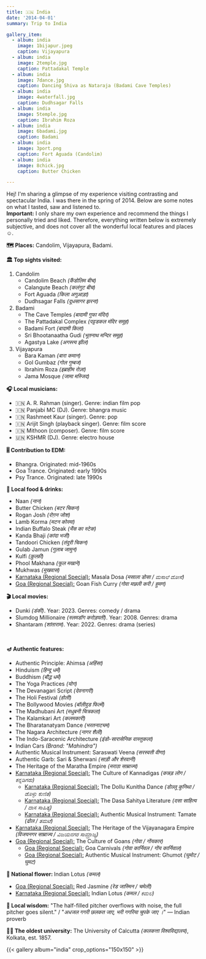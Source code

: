 ```yaml
---
title: 🇮🇳 India
date: '2014-04-01'
summary: Trip to India

gallery_item:
  - album: india
    image: 1bijapur.jpeg
    caption: Vijayapura
  - album: india
    image: 2temple.jpg
    caption: Pattadakal Temple
  - album: india
    image: 7dance.jpg
    caption: Dancing Shiva as Nataraja (Badami Cave Temples)
  - album: india
    image: 4waterfall.jpg
    caption: Dudhsagar Falls
  - album: india
    image: 5temple.jpg
    caption: Ibrahim Roza 
  - album: india
    image: 6badami.jpg
    caption: Badami 
  - album: india
    image: 3port.png
    caption: Fort Aguada (Candolim)
  - album: india
    image: 8chick.jpg
    caption: Butter Chicken 

---
```

Hej! I'm sharing a glimpse of my experience visiting contrasting and spectacular India. I was there in the spring of 2014. Below are some notes on what I tasted, saw and listened to.<br>
<b>Important:</b> I only share my own experience and recommend the things I personally tried and liked. Therefore, everything written below is extremely subjective, and does not cover all the wonderful local features and places ☺️.

<b>🗺 Places:</b> Candolim, Vijayapura, Badami.<br>

<b>🏛 Top sights visited: </b>
1. Candolim
    - Candolim Beach <i>(कैंडोलिम बीच)</i>
    - Calangute Beach <i>(कलंगुट बीच)</i>
    - Fort Aguada <i>(किला अगुआड़ा)</i>
    - Dudhsagar Falls <i>(दूधसागर झरना)</i>
2. Badami
    - The Cave Temples <i>(बादामी गुफा मंदिर)</i>
    - The Pattadakal Complex <i>(पट्टडकल मंदिर समूह)</i>
    - Badami Fort <i>(बादामी किला)</i>
    - Sri Bhootanaatha Gudi <i>(भूतनाथ मन्दिर समूह)</i>
    - Agastya Lake <i>(अगस्त्य झील)</i>
3. Vijayapura
    - Bara Kaman <i>(बारा कमान)</i>
    - Gol Gumbaz <i>(गोल गुम्बज)</i>
    - Ibrahim Roza <i>(इब्राहीम रोज़ा)</i>
    - Jama Mosque <i>(जामा मस्जिद)</i>


<b>🎧 Local musicians: </b>
- 🇮🇳 A. R. Rahman (singer). Genre: indian film pop
- 🇮🇳 Panjabi MC (DJ). Genre: bhangra music
- 🇮🇳 Rashmeet Kaur (singer). Genre: pop
- 🇮🇳 Arijit Singh (playback singer). Genre: film score
- 🇮🇳 Mithoon (composer). Genre: film score
- 🇺🇳 KSHMR (DJ). Genre: electro house

<b>🎚️ Contribution to EDM: </b>
- Bhangra. Originated: mid-1960s
- Goa Trance. Originated: early 1990s
- Psy Trance. Originated: late 1990s


<b>🥘 Local food & drinks: </b>
- Naan <i>(नान)</i>
- Butter Chicken <i>(बटर चिकन)</i>
- Rogan Josh <i>(रोग़न जोश)</i>
- Lamb Korma <i>(मटन कोरमा)</i>
- Indian Buffalo Steak <i>(भैंस का स्टेक)</i>
- Kanda Bhaji <i>(कांदा भजी)</i>
- Tandoori Chicken <i>(तंदुरी चिकन)</i>
- Gulab Jamun <i>(गुलाब जामुन)</i>
- Kulfi <i>(क़ुल्फ़ी)</i>
- Phool Makhana <i>(फूल मखाने)</i>
- Mukhwas <i>(मुखवास)</i>
- <u>Karnataka (Regional Special):</u> Masala Dosa <i>(मसाला डोसा / ಮಸಾಲೆ ದೋಸೆ)</i>
- <u>Goa (Regional Special):</u> Goan Fish Curry <i>(गोवा मछली करी / हुमण)</i>


<b>🎬 Local movies:</b>
- Dunki <i>(डंकी)</i>. Year: 2023. Genres: comedy / drama
- Slumdog Millionaire <i>(स्लमडॉग करोड़पती)</i>. Year: 2008. Genres: drama
- Shantaram <i>(शांताराम)</i>. Year: 2022. Genres: drama (series)
<br>


<b>🪔 Authentic features:</b>
- Authentic Principle: Ahimsa <i>(अहिंसा)</i>
- Hinduism <i>(हिन्दू धर्म)</i>
- Buddhism <i>(बौद्ध धर्म)</i>
- The Yoga Practices <i>(योग)</i>
- The Devanagari Script <i>(देवनागरी)</i>
- The Holi Festival <i>(होली)</i>
- The Bollywood Movies <i>(बॉलीवुड फिल्में)</i>
- The Madhubani Art <i>(मधुबनी चित्रकला)</i>
- The Kalamkari Art <i>(कलमकारी)</i>
- The Bharatanatyam Dance <i>(भरतनाट्यम)</i>
- The Nagara Architecture <i>(नागर शैली)</i>
- The Indo-Saracenic Architecture <i>(इंडो-सारासेनिक वास्तुकला)</i>
- Indian Cars <i>(Brand: "Mahindra")</i>
- Authentic Musical Instrument: Saraswati Veena <i>(सरस्वती वीणा)</i>
- Authentic Garb: Sari & Sherwani <i>(साड़ी और शेरवानी)</i>
- The Heritage of the Maratha Empire <i>(मराठा साम्राज्य)</i>
- <u>Karnataka (Regional Special):</u> The Culture of Kannadigas <i>(कन्नड़ लोग / ಕನ್ನಡಿಗರು)</i>
  - <u>Karnataka (Regional Special):</u> The Dollu Kunitha Dance <i>(डोल्लू कुनिथा / ಡೊಳ್ಳು ಕುಣಿತ)</i>
  - <u>Karnataka (Regional Special):</u> The Dasa Sahitya Literature <i>(दसा साहित्य / ದಾಸ ಸಾಹಿತ್ಯ)</i>
  - <u>Karnataka (Regional Special):</u> Authentic Musical Instrument: Tamate <i>(ढोल / ತಮಟೆ)</i>
- <u>Karnataka (Regional Special):</u> The Heritage of the Vijayanagara Empire <i>(विजयनगर साम्राज्य / ವಿಜಯನಗರ ಸಾಮ್ರಾಜ್ಯ)</i>
- <u>Goa (Regional Special):</u> The Culture of Goans <i>(गोवा / गोंयकार)</i>
  - <u>Goa (Regional Special):</u> Goa Carnivals <i>(गोवा कार्निवल / गोंय कार्निवाल)</i>
  - <u>Goa (Regional Special):</u> Authentic Musical Instrument: Ghumot <i>(घुमोट / घुमट)</i>


<b>💐 National flower: </b> Indian Lotus <i>(कमल)</i>
- <u>Goa (Regional Special):</u> Red Jasmine <i>(रेड जास्मिन  / चमेली)</i>
- <u>Karnataka (Regional Special):</u> Indian Lotus <i>(कमल / ಕಮಲ)</i>


<b>🦉 Local wisdom:</b> "The half-filled pitcher overflows with noise, the full pitcher goes silent." / "<i>अधजल गगरी छलकत जाए, भरी गगरिया चुपके जाए ।</i>" — Indian proverb


<b>👨‍🎓 The oldest university:</b> The University of Calcutta <i>(कलकत्ता विश्वविद्यालय)</i>, Kolkata, est. 1857. 


{{< gallery album="india" crop_options="150x150" >}}
   


